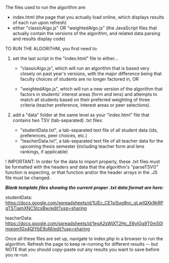 The files used to run the algorithm are:

- index.html (the page that you actually load online, which displays results of each run upon refresh)
- either "classicAlgo.js" OR "weightedAlgo.js" (the JavaScript files that actually contain the versions of the algorithm, and related data parsing and results display code)

TO RUN THE ALGORITHM, you first need to:

1. set the last script in the "index.html" file to either...

	- "classicAlgo.js", which will run an algorithm that is based very closely on past year's versions, with the major difference being that faculty choices of students are no longer factored in, OR

	- "weightedAlgo.js", which will run a new version of the algorithm that factors in students' interest areas (form and lens) and attempts to match all students based on their preferred weighting of three criteria (teacher preference, interest areas or peer selections).

2. add a "data" folder at the same level as your "index.html" file that contains two TSV (tab-separated) .txt files:

	- "studentData.txt", a tab-separated text file of all student data (ids, preferences, peer choices, etc.)
	- "teacherData.txt", a tab-separated text file of all teacher data for the upcoming thesis semester (including teacher form and lens rankings, if applicable)

! IMPORTANT: In order for the data to import properly, these .txt files must be formatted with the headers and data that the algorithm's "parseTSV()" function is expecting, or that function and/or the header arrays in the .JS file must be changed. 

***Blank template files showing the current proper .txt data format are here:***

studentData: 
	https://docs.google.com/spreadsheets/d/1UEc_CE1siSug8nc_gLwIQXk9kRPgTSTiamXNCStcxBw/edit?usp=sharing

teacherData: 
	https://docs.google.com/spreadsheets/d/1egA2sWjXT2Hc_E6ylGg9T0m50lmqjgm1Gx4QlYbE9oM/edit?usp=sharing

Once all these files are set up, navigate to index.php in a browser to run the algorithm. Refresh the page to keep re-running for different results -- but NOTE that you should copy-paste out any results you want to save before you re-run.
	
